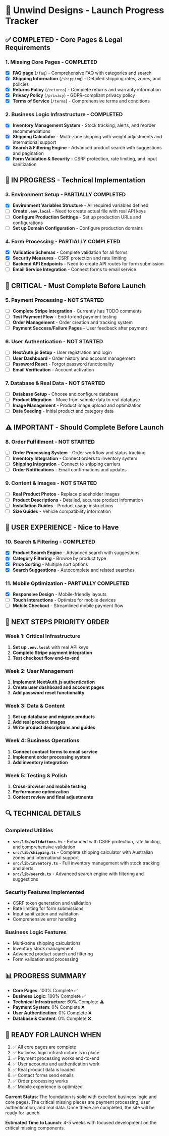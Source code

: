 # 🚀 Unwind Designs - Launch Progress Tracker

## ✅ **COMPLETED - Core Pages & Legal Requirements**

### **1. Missing Core Pages - COMPLETED**
- [x] **FAQ page** (`/faq`) - Comprehensive FAQ with categories and search
- [x] **Shipping Information** (`/shipping`) - Detailed shipping rates, zones, and policies
- [x] **Returns Policy** (`/returns`) - Complete returns and warranty information
- [x] **Privacy Policy** (`/privacy`) - GDPR-compliant privacy policy
- [x] **Terms of Service** (`/terms`) - Comprehensive terms and conditions

### **2. Business Logic Infrastructure - COMPLETED**
- [x] **Inventory Management System** - Stock tracking, alerts, and reorder recommendations
- [x] **Shipping Calculator** - Multi-zone shipping with weight adjustments and international support
- [x] **Search & Filtering Engine** - Advanced product search with suggestions and pagination
- [x] **Form Validation & Security** - CSRF protection, rate limiting, and input sanitization

## 🔧 **IN PROGRESS - Technical Implementation**

### **3. Environment Setup - PARTIALLY COMPLETED**
- [x] **Environment Variables Structure** - All required variables defined
- [ ] **Create `.env.local`** - Need to create actual file with real API keys
- [ ] **Configure Production Settings** - Set up production URLs and configurations
- [ ] **Set up Domain Configuration** - Configure production domains

### **4. Form Processing - PARTIALLY COMPLETED**
- [x] **Validation Schemas** - Complete validation for all forms
- [x] **Security Measures** - CSRF protection and rate limiting
- [ ] **Backend API Endpoints** - Need to create API routes for form submission
- [ ] **Email Service Integration** - Connect forms to email service

## 🚨 **CRITICAL - Must Complete Before Launch**

### **5. Payment Processing - NOT STARTED**
- [ ] **Complete Stripe Integration** - Currently has TODO comments
- [ ] **Test Payment Flow** - End-to-end payment testing
- [ ] **Order Management** - Order creation and tracking system
- [ ] **Payment Success/Failure Pages** - User feedback after payment

### **6. User Authentication - NOT STARTED**
- [ ] **NextAuth.js Setup** - User registration and login
- [ ] **User Dashboard** - Order history and account management
- [ ] **Password Reset** - Forgot password functionality
- [ ] **Email Verification** - Account activation

### **7. Database & Real Data - NOT STARTED**
- [ ] **Database Setup** - Choose and configure database
- [ ] **Product Migration** - Move from sample data to real database
- [ ] **Image Management** - Product image upload and optimization
- [ ] **Data Seeding** - Initial product and category data

## ⚠️ **IMPORTANT - Should Complete Before Launch**

### **8. Order Fulfillment - NOT STARTED**
- [ ] **Order Processing System** - Order workflow and status tracking
- [ ] **Inventory Integration** - Connect orders to inventory system
- [ ] **Shipping Integration** - Connect to shipping carriers
- [ ] **Order Notifications** - Email confirmations and updates

### **9. Content & Images - NOT STARTED**
- [ ] **Real Product Photos** - Replace placeholder images
- [ ] **Product Descriptions** - Detailed, accurate product information
- [ ] **Installation Guides** - Product usage instructions
- [ ] **Size Guides** - Vehicle compatibility information

## 📱 **USER EXPERIENCE - Nice to Have**

### **10. Search & Filtering - COMPLETED**
- [x] **Product Search Engine** - Advanced search with suggestions
- [x] **Category Filtering** - Browse by product type
- [x] **Price Sorting** - Multiple sort options
- [x] **Search Suggestions** - Autocomplete and related searches

### **11. Mobile Optimization - PARTIALLY COMPLETED**
- [x] **Responsive Design** - Mobile-friendly layouts
- [ ] **Touch Interactions** - Optimize for mobile devices
- [ ] **Mobile Checkout** - Streamlined mobile payment flow

## 🎯 **NEXT STEPS PRIORITY ORDER**

### **Week 1: Critical Infrastructure**
1. **Set up `.env.local`** with real API keys
2. **Complete Stripe payment integration**
3. **Test checkout flow end-to-end**

### **Week 2: User Management**
1. **Implement NextAuth.js authentication**
2. **Create user dashboard and account pages**
3. **Add password reset functionality**

### **Week 3: Data & Content**
1. **Set up database and migrate products**
2. **Add real product images**
3. **Write product descriptions and guides**

### **Week 4: Business Operations**
1. **Connect contact forms to email service**
2. **Implement order processing system**
3. **Add inventory integration**

### **Week 5: Testing & Polish**
1. **Cross-browser and mobile testing**
2. **Performance optimization**
3. **Content review and final adjustments**

## 🔍 **TECHNICAL DETAILS**

### **Completed Utilities**
- **`src/lib/validations.ts`** - Enhanced with CSRF protection, rate limiting, and comprehensive validation
- **`src/lib/shipping.ts`** - Complete shipping calculator with Australian zones and international support
- **`src/lib/inventory.ts`** - Full inventory management with stock tracking and alerts
- **`src/lib/search.ts`** - Advanced search engine with filtering and suggestions

### **Security Features Implemented**
- CSRF token generation and validation
- Rate limiting for form submissions
- Input sanitization and validation
- Comprehensive error handling

### **Business Logic Features**
- Multi-zone shipping calculations
- Inventory stock management
- Advanced product search and filtering
- Form validation and processing

## 📊 **PROGRESS SUMMARY**

- **Core Pages**: 100% Complete ✅
- **Business Logic**: 100% Complete ✅
- **Technical Infrastructure**: 60% Complete ⚠️
- **Payment System**: 0% Complete ❌
- **User Authentication**: 0% Complete ❌
- **Database & Content**: 0% Complete ❌

## 🚀 **READY FOR LAUNCH WHEN**

1. ✅ All core pages are complete
2. ✅ Business logic infrastructure is in place
3. ✅ Payment processing works end-to-end
4. ✅ User accounts and authentication work
5. ✅ Real product data is loaded
6. ✅ Contact forms send emails
7. ✅ Order processing works
8. ✅ Mobile experience is optimized

**Current Status**: The foundation is solid with excellent business logic and core pages. The critical missing pieces are payment processing, user authentication, and real data. Once these are completed, the site will be ready for launch.

**Estimated Time to Launch**: 4-5 weeks with focused development on the critical missing components.
